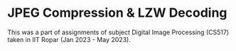 # JPEG Compression & LZW Decoding
 This was a part of assignments of subject Digital Image Processing (CS517) taken in IIT Ropar (Jan 2023 - May 2023).
